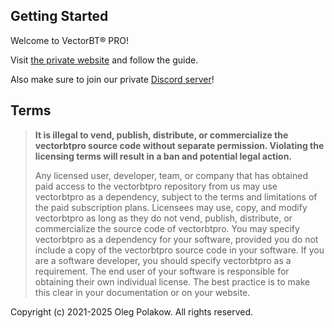 ## Getting Started

Welcome to VectorBT® PRO!

Visit [the private website](https://github.com/polakowo/vectorbt.pro/blob/pvt-links/README.md) and follow the guide.

Also make sure to join our private [Discord server](https://discord.gg/eQ9sVr5vb9)!

## Terms

> __It is illegal to vend, publish, distribute, or commercialize the vectorbtpro source code without
> separate permission. Violating the licensing terms will result in a ban and potential legal action.__
> 
> Any licensed user, developer, team, or company that has obtained paid access to the vectorbtpro
> repository from us may use vectorbtpro as a dependency, subject to the terms and limitations of the
> paid subscription plans. Licensees may use, copy, and modify vectorbtpro as long as they do not vend,
> publish, distribute, or commercialize the source code of vectorbtpro. You may specify vectorbtpro as
> a dependency for your software, provided you do not include a copy of the vectorbtpro source code in
> your software. If you are a software developer, you should specify vectorbtpro as a requirement. The
> end user of your software is responsible for obtaining their own individual license. The best practice
> is to make this clear in your documentation or on your website.

Copyright (c) 2021-2025 Oleg Polakow. All rights reserved.
